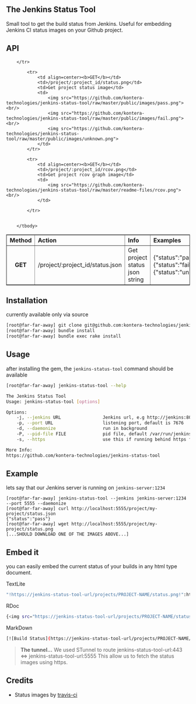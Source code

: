## The Jenkins Status Tool
Small tool to get the build status from Jenkins.
Useful for embedding Jenkins CI status images on your Github project.


## API
<table border=1>
	<thead align=left>
		<th>Method</th>
		<th>Action</th>
		<th>Info</th>
		<th>Examples</th>
	</thead>
	<tbody>
		<tr>
			<td align=center><b>GET</b></td>
			<td>/project/:project_id/status.json</td>
			<td>Get project status json string</td>
			<td>
				{"status":"pass"}<br/>
				{"status":"fail"}<br/>
				{"status":"unknown"}
			</td>
			
		</tr>

			<tr>
				<td align=center><b>GET</b></td>
				<td>/project/:project_id/status.png</td>
				<td>Get project status image</td>
				<td>
					<img src="https://github.com/kontera-technologies/jenkins-status-tool/raw/master/public/images/pass.png"><br/>
					<img src="https://github.com/kontera-technologies/jenkins-status-tool/raw/master/public/images/fail.png"><br/>
					<img src="https://github.com/kontera-technologies/jenkins-status-tool/raw/master/public/images/unknown.png">					
				</td>
			</tr>
			
			<tr>
				<td align=center><b>GET</b></td>
				<td>/project/:project_id/rcov.png</td>
				<td>Get project rcov graph image</td>
				<td>
					<img src="https://github.com/kontera-technologies/jenkins-status-tool/raw/master/readme-files/rcov.png"><br/>
				</td>
				
			</tr>
			

		</tbody>
</table>


## Installation 
currently available only via source

```bash
[root@far-far-away] git clone git@github.com:kontera-technologies/jenkins-status-tool.git
[root@far-far-away] bundle install
[root@far-far-away] bundle exec rake install
```

## Usage
after installing the gem, the `jenkins-status-tool` command should be available

```bash
[root@far-far-away] jenkins-status-tool --help

The Jenkins Status Tool
Usage: jenkins-status-tool [options]

Options:
    -j, --jenkins URL                Jenkins url, e.g http://jenkins:8080, default is localhost
    -p, --port URL                   listening port, default is 7676
    -d, --daemonize                  run in background
    -P, --pid-file FILE              pid file, default /var/run/jenkins-status-tool.pid
    -s, --https                      use this if running behind https forwarder (e.g stunnel)

More Info:
https://github.com/kontera-technologies/jenkins-status-tool

```

## Example
lets say that our Jenkins server is running on ```jenkins-server:1234```

```
[root@far-far-away] jenkins-status-tool --jenkins jenkins-server:1234 --port 5555 --daemonize
[root@far-far-away] curl http://localhost:5555/project/my-project/status.json
{"status":"pass"}
[root@far-far-away] wget http://localhost:5555/project/my-project/status.png
[...SHOULD DOWNLOAD ONE OF THE IMAGES ABOVE...]
``` 

## Embed it
you can easily embed the current status of your builds in any html type document.

TextLite

```bash
"!https://jenkins-status-tool-url/projects/PROJECT-NAME/status.png!":http://jenkins.example.com/jobs/PROJET-NAME
```

RDoc

```bash
{<img src="https://jenkins-status-tool-url/projects/PROJECT-NAME/status.png" />}[http://jenkins.example.com/jobs/PROJET-NAME]
```

MarkDown

```bash
[![Build Status](https://jenkins-status-tool-url/projects/PROJECT-NAME/status.png)](http://jenkins.example.com/jobs/PROJET-NAME)
```

>
> **The tunnel...** 
> We used STunnel to route jenkins-status-tool-url:443 <=> jenkins-status-tool-url:5555
> This allow us to fetch the status images using https.

## Credits
* Status images by [travis-ci](https://github.com/travis-ci/travis-ci)
